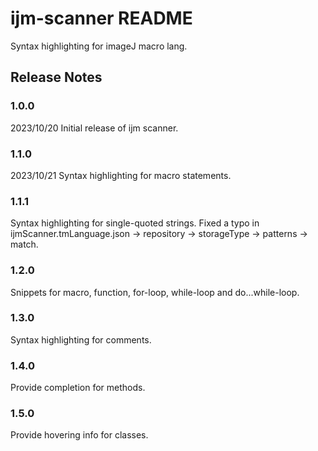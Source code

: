 # ijm-scanner README

Syntax highlighting for imageJ macro lang.

## Release Notes
### 1.0.0
2023/10/20
Initial release of ijm scanner.

### 1.1.0
2023/10/21
Syntax highlighting for macro statements.

### 1.1.1
Syntax highlighting for single-quoted strings.
Fixed a typo in ijmScanner.tmLanguage.json -> repository -> storageType -> patterns -> match.

### 1.2.0
Snippets for macro, function, for-loop, while-loop and do...while-loop.

### 1.3.0
Syntax highlighting for comments.

### 1.4.0
Provide completion for methods.

### 1.5.0
Provide hovering info for classes.